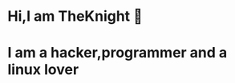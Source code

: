 # Hi,I am TheKnight 👋


# I am a hacker,programmer and a linux lover
<!--
**W1LDN16H7/W1LDN16H7** is a ✨ _special_ ✨ repository because its `README.md` (this file) appears on your GitHub profile.




